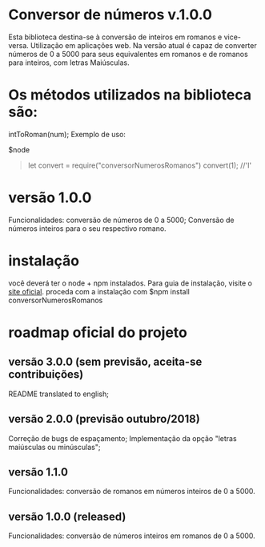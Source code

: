 # Conversor de números v.1.0.0
Esta biblioteca destina-se à conversão de inteiros em romanos e vice-versa.
Utilização em aplicações web.
Na versão atual é capaz de converter números de 0 a 5000 para seus equivalentes em romanos e de romanos para inteiros, com letras Maiúsculas.

# Os métodos utilizados na biblioteca são:
intToRoman(num);
Exemplo de uso:

$node
> let convert = require("conversorNumerosRomanos")
> convert(1); //'I'

# versão 1.0.0
Funcionalidades: conversão de números de 0 a 5000;
Conversão de números inteiros para o seu respectivo romano.

# instalação
você deverá ter o node + npm instalados. Para guia de instalação, visite o [site oficial](https://www.npmjs.com/get-npm).
proceda com a instalação com $npm install conversorNumerosRomanos

# roadmap oficial do projeto

## versão 3.0.0 (sem previsão, aceita-se contribuições)
README translated to english;

## versão 2.0.0 (previsão outubro/2018)
Correção de bugs de espaçamento;
Implementação da opção "letras maiúsculas ou minúsculas";

## versão 1.1.0 
Funcionalidades: conversão de romanos em números inteiros de 0 a 5000.

## versão 1.0.0 (released)
Funcionalidades: conversão de números inteiros em romanos de 0 a 5000.
